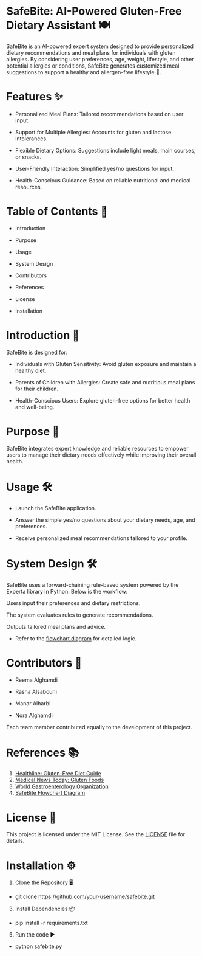 # SafeBite: AI-Powered Gluten-Free Dietary Assistant 🍽️
SafeBite is an AI-powered expert system designed to provide personalized dietary recommendations and meal plans for individuals with gluten allergies. By considering user preferences, age, weight, lifestyle, and other potential allergies or conditions, SafeBite generates customized meal suggestions to support a healthy and allergen-free lifestyle 🌱.

# Features ✨

- Personalized Meal Plans: Tailored recommendations based on user input. 

- Support for Multiple Allergies: Accounts for gluten and lactose intolerances. 

- Flexible Dietary Options: Suggestions include light meals, main courses, or snacks. 

- User-Friendly Interaction: Simplified yes/no questions for input. 

- Health-Conscious Guidance: Based on reliable nutritional and medical resources. 

# Table of Contents 📖

- Introduction

- Purpose

- Usage

- System Design 

- Contributors

- References
  
- License
  
- Installation


# Introduction 🌟

SafeBite is designed for:

- Individuals with Gluten Sensitivity: Avoid gluten exposure and maintain a healthy diet. 

- Parents of Children with Allergies: Create safe and nutritious meal plans for their children. 

- Health-Conscious Users: Explore gluten-free options for better health and well-being. 

# Purpose 🎯

SafeBite integrates expert knowledge and reliable resources to empower users to manage their dietary needs effectively while improving their overall health. 

# Usage 🛠️

- Launch the SafeBite application. 

- Answer the simple yes/no questions about your dietary needs, age, and preferences. 

- Receive personalized meal recommendations tailored to your profile. 

# System Design 🛠️ 

SafeBite uses a forward-chaining rule-based system powered by the Experta library in Python. Below is the workflow:

Users input their preferences and dietary restrictions. 

The system evaluates rules to generate recommendations. 

Outputs tailored meal plans and advice. 

- Refer to the [flowchart diagram](https://drive.google.com/file/d/1ED9E_TRfciR3xkrGbQG-I6kzXqGSCq1C/edit?usp=sharing) for detailed logic.


# Contributors 🤝

- Reema Alghamdi

- Rasha Alsabouni

- Manar Alharbi

- Nora Alghamdi

Each team member contributed equally to the development of this project. 

# References 📚

1. [Healthline: Gluten-Free Diet Guide](https://www.healthline.com/nutrition/gluten-free-diet)
2. [Medical News Today: Gluten Foods](https://www.medicalnewstoday.com/articles/gluten-foods#summary)
3. [World Gastroenterology Organization](https://www.worldgastroenterology.org/)
4. [SafeBite Flowchart Diagram](https://drive.google.com/file/d/1ED9E_TRfciR3xkrGbQG-I6kzXqGSCq1C/edit?usp=sharing)

# License 📜

This project is licensed under the MIT License. See the [LICENSE](https://opensource.org/license/MIT) file for details. 

# Installation ⚙️

1. Clone the Repository 🖥️ 

- git clone https://github.com/your-username/safebite.git

3. Install Dependencies 📦

- pip install -r requirements.txt

5. Run the code ▶️

- python safebite.py







